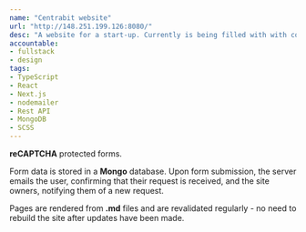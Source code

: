 ```yaml
---
name: "Centrabit website"
url: "http://148.251.199.126:8080/"
desc: "A website for a start-up. Currently is being filled with with content, so not deployed on the official domain yet."
accountable: 
- fullstack
- design
tags: 
- TypeScript
- React
- Next.js
- nodemailer
- Rest API
- MongoDB
- SCSS
---
```

**reCAPTCHA** protected forms.

Form data is stored in a **Mongo** database. Upon form submission, the server emails the user, confirming that their request is received, and the site owners, notifying them of a new request.

Pages are rendered from **.md** files and are revalidated regularly - no need to rebuild the site after updates have been made.

